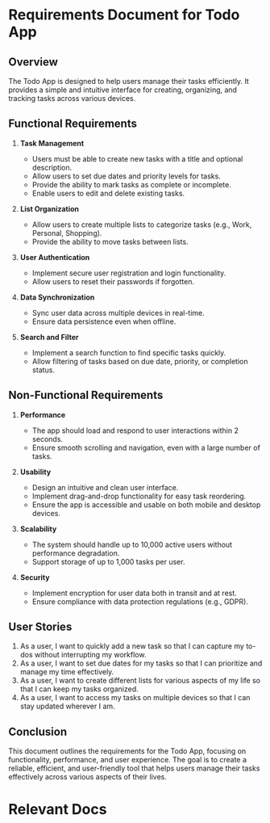 # Requirements Document for Todo App

## Overview
The Todo App is designed to help users manage their tasks efficiently. It provides a simple and intuitive interface for creating, organizing, and tracking tasks across various devices.

## Functional Requirements

1. **Task Management**
   - Users must be able to create new tasks with a title and optional description.
   - Allow users to set due dates and priority levels for tasks.
   - Provide the ability to mark tasks as complete or incomplete.
   - Enable users to edit and delete existing tasks.

2. **List Organization**
   - Allow users to create multiple lists to categorize tasks (e.g., Work, Personal, Shopping).
   - Provide the ability to move tasks between lists.

3. **User Authentication**
   - Implement secure user registration and login functionality.
   - Allow users to reset their passwords if forgotten.

4. **Data Synchronization**
   - Sync user data across multiple devices in real-time.
   - Ensure data persistence even when offline.

5. **Search and Filter**
   - Implement a search function to find specific tasks quickly.
   - Allow filtering of tasks based on due date, priority, or completion status.

## Non-Functional Requirements

1. **Performance**
   - The app should load and respond to user interactions within 2 seconds.
   - Ensure smooth scrolling and navigation, even with a large number of tasks.

2. **Usability**
   - Design an intuitive and clean user interface.
   - Implement drag-and-drop functionality for easy task reordering.
   - Ensure the app is accessible and usable on both mobile and desktop devices.

3. **Scalability**
   - The system should handle up to 10,000 active users without performance degradation.
   - Support storage of up to 1,000 tasks per user.

4. **Security**
   - Implement encryption for user data both in transit and at rest.
   - Ensure compliance with data protection regulations (e.g., GDPR).

## User Stories

1. As a user, I want to quickly add a new task so that I can capture my to-dos without interrupting my workflow.
2. As a user, I want to set due dates for my tasks so that I can prioritize and manage my time effectively.
3. As a user, I want to create different lists for various aspects of my life so that I can keep my tasks organized.
4. As a user, I want to access my tasks on multiple devices so that I can stay updated wherever I am.

## Conclusion
This document outlines the requirements for the Todo App, focusing on functionality, performance, and user experience. The goal is to create a reliable, efficient, and user-friendly tool that helps users manage their tasks effectively across various aspects of their lives.




# Relevant Docs


